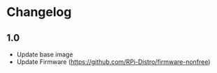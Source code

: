 # Changelog

## 1.0
- Update base image
- Update Firmware (https://github.com/RPi-Distro/firmware-nonfree)
